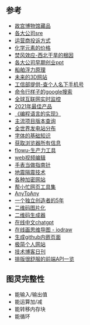 ## 参考

- [故宫博物馆藏品](https://zm-digicol.dpm.org.cn/)
- [各大公司sre](https://github.com/upgundecha/howtheysre)
- [运营商投诉方式](https://yhssglxt.miit.gov.cn/web/appealSearch)
- [化学元素的价格](https://en.wikipedia.org/wiki/Prices_of_chemical_elements)
- [焚风效应-西北干旱的根因](https://mp.weixin.qq.com/s/HuGWUSGNgNAYUp7VDr-uGA)
- [各大公司早期创业ppt](https://www.pitchdeckhunt.com/)
- [船舶浮力原理](https://ciechanow.ski/naval-architecture/)
- [未来的3D网站](https://www.muse.place/)
- [工信部提供-查个人名下手机号](https://getsimnum.caict.ac.cn/#/)
- [命令行样子的google搜索](https://duckduckgo.com/tty/)
- [全球互联网实时监控](https://radar.cloudflare.com/)
- [2021年最佳产品](https://mayandev.top/2022/02/10/tool/product-2021/)
- [《编程语言的实现》](http://craftinginterpreters.com/introduction.html)
- [主流项目版本查询](https://endoflife.date/firefox)
- [全世界发电站分布](https://openinframap.org/#7.72/30.859/119.499)
- [字体的基础知识](https://sspai.com/post/71957)
- [获取浏览器所有信息](https://www.deviceinfo.me/)
- [flowu-生产力工具](https://flowus.cn/)
- [web视频编辑](https://mp.weixin.qq.com/s/hNIY9Wbqnpg9QErbYqMUWQ)
- [手表当做指南针](https://www.citizenwatch-global.com/support/exterior/direction_sc.html)
- [地震隔震技术](https://mp.weixin.qq.com/s/JHJ-GTQqbK9ZmxMAtlNszA)
- [各种加密网站](https://crypto-online.cn/playground/hash/)
- [帮小忙网页工具集](https://tool.browser.qq.com/)
- [AnyToAny](https://transform.tools/json-to-graphql)
- [一个独立创造者的5年](https://mp.weixin.qq.com/s/x6PLSIMn_1qcKnXWPT-J-Q)
- [二维码图片化](https://qrcode.antfu.me/)
- [二维码生成器](https://qrit.chesko.dev/)
- [在线中文chatgpt](https://codenews.cc/chatgpt)
- [在线画思维导图 - iodraw](https://www.iodraw.com/mind)
- [生成github内嵌页面](https://emgithub.com/)
- [极简个人网站](https://github.com/Innei/Shiro)
- [技术博客日刊](https://daily-blog.chlinlearn.top/blogs/1)
- [排版很舒服的前端API一览](https://devdocs.io/)

## 图灵完整性

- 能输入/输出值
- 能运算加/减
- 能转移内存块
- 能循环